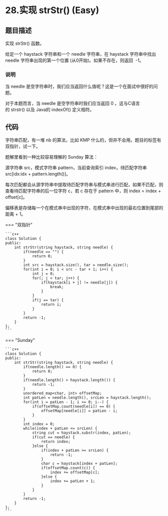 # 28.实现 strStr() (Easy)

## 题目描述

实现 strStr() 函数。

给定一个 haystack 字符串和一个 needle 字符串，在 haystack 字符串中找出 needle 字符串出现的第一个位置 (从0开始)。如果不存在，则返回  -1。

### 说明

当 needle 是空字符串时，我们应当返回什么值呢？这是一个在面试中很好的问题。

对于本题而言，当 needle 是空字符串时我们应当返回 0 。这与C语言的 strstr() 以及 Java的 indexOf() 定义相符。

## 代码

字符串匹配，有一堆 nb 的算法，比如 KMP 什么的，但并不会用。题目的标签有双指针，试一下。

题解里看到一种比较容易理解的 Sunday 算法：

源字符串 src，模式字符串 pattern，当前查询索引 index，待匹配字符串 src[idx:idx + pattern.length()]。

每次匹配都会从源字符串中提取待匹配字符串与模式串进行匹配，如果不匹配，则查看待匹配字符串的后一位字符 c，若 c 存在于 pattern 中，则 index = index + offset[c]。

偏移表是存储每一个在模式串中出现的字符，在模式串中出现的最右位置到尾部的距离 + 1。

=== "双指针"

    ```c++
    class Solution {
    public:
        int strStr(string haystack, string needle) {
            if(needle == "") {
                return 0;
            }
            int src = haystack.size(), tar = needle.size();
            for(int i = 0; i < src - tar + 1; i++) {
                int j = 0;
                for(; j < tar; j++) {
                    if(haystack[i + j] != needle[j]) {
                        break;
                    }
                }
                if(j == tar) {
                    return i;
                }
            }
            return -1;
        }
    };
    ```
    
=== "Sunday"

    ```c++
    class Solution {
    public:
        int strStr(string haystack, string needle) {
            if(needle.length() == 0) {
                return 0;
            } 
            if(needle.length() > haystack.length()) {
                return -1;
            }
            unordered_map<char, int> offsetMap;
            int patLen = needle.length(), srcLen = haystack.length();
            for(int i = patLen - 1; i >= 0; i--) {
                if(offsetMap.count(needle[i]) == 0) {
                    offsetMap[needle[i]] = patLen - i;
                }
            }
            int index = 0;
            while(index + patLen <= srcLen) {
                string cut = haystack.substr(index, patLen);
                if(cut == needle) {
                    return index;
                }else {
                    if(index + patLen >= srcLen) {
                        return -1;
                    }
                    char c = haystack[index + patLen];
                    if(offsetMap.count(c)) {
                        index += offsetMap[c];
                    }else {
                        index += patLen + 1;
                    }
                }
            }
            return -1;
        }
    };
    ```